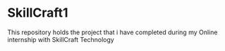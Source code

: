 # SkillCraft1
This repository holds the project that i have completed during my Online internship with SkillCraft Technology
